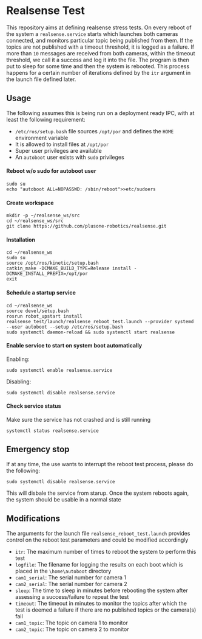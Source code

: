 # Realsense Test
This repository aims at defining realsense stress tests. On every reboot of the system a `realsense.service` starts which launches both cameras connected, and monitors particular topic being published from them. If the topics are not published with a timeout threshold, it is logged as a failure. If more than `10` messages are received from both cameras, within the timeout threshold, we call it a success and log it into the file. The program is then put to sleep for some time and then the system is rebooted. This process happens for a certain number of iterations defined by the `itr` argument in the launch file defined later.

## Usage
The following assumes this is being run on a deployment ready IPC, with at least the following requirement:
- `/etc/ros/setup.bash` file sources `/opt/por` and defines the `HOME` environment variable
- It is allowed to install files at `/opt/por`
- Super user privileges are available
- An `autoboot` user exists with `sudo` privileges

#### Reboot w/o sudo for autoboot user
```
sudo su
echo "autoboot ALL=NOPASSWD: /sbin/reboot">>etc/sudoers
```
#### Create workspace
```
mkdir -p ~/realsense_ws/src
cd ~/realsense_ws/src
git clone https://github.com/plusone-robotics/realsense.git
```
#### Installation
```
cd ~/realsense_ws
sudo su
source /opt/ros/kinetic/setup.bash
catkin_make -DCMAKE_BUILD_TYPE=Release install -DCMAKE_INSTALL_PREFIX=/opt/por
exit
```
#### Schedule a startup service
```
cd ~/realsense_ws
source devel/setup.bash
rosrun robot_upstart install realsense_test/launch/realsense_reboot_test.launch --provider systemd --user autoboot --setup /etc/ros/setup.bash
sudo systemctl daemon-reload && sudo systemctl start realsense
```
#### Enable service to start on system boot automatically
Enabling:
```
sudo systemctl enable realsense.service
```
Disabling:
```
sudo systemctl disable realsense.service
```
#### Check service status
Make sure the service has not crashed and is still running
```
systemctl status realsense.service
```

## Emergency stop
If at any time, the use wants to interrupt the reboot test process, please do the following:
```
sudo systemctl disable realsense.service
```
This will disbale the service from starup. Once the system reboots again, the system should be usable in a normal state


## Modifications
The arguments for the launch file `realsense_reboot_test.launch` provides control on the reboot test parameters and could be modified accordingly
- `itr`: The maximum number of times to reboot the system to perform this test
- `logfile`: The filename for logging the results on each boot which is placed in the `\home\autoboot` directory
- `cam1_serial`: The serial number for camera 1
- `cam2_serial`: The serial number for camera 2
- `sleep`: The time to sleep in minutes before rebooting the system after assessing a success/failure to repeat the test
- `timeout`: The timeout in minutes to monitor the topics after which the test is deemed a failure if there are no published topics or the camera(s) fail
- `cam1_topic`: The topic on camera 1 to monitor
- `cam2_topic`: The topic on camera 2 to monitor
